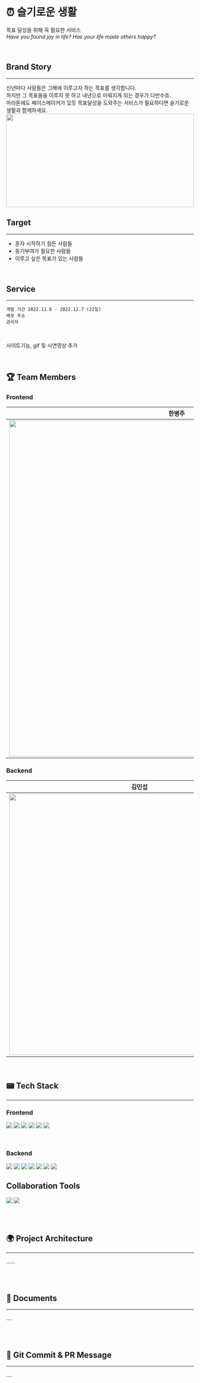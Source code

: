 # :alarm_clock: 슬기로운 생활

목표 달성을 위해 꼭 필요한 서비스
<br>_Have you found joy in life? Has your life made others happy?_

<br>

## Brand Story

---

신년마다 사람들은 그해에 이루고자 하는 목표를 생각합니다.
<br>하지만 그 목표들을 이루지 못 하고 내년으로 미뤄지게 되는 경우가 다반수죠.
<br>마라톤에도 페이스메이커가 있듯 목표달성을 도와주는 서비스가 필요하다면 슬기로운 생활과 함께하세요.
<img src ="https://ifh.cc/g/Rag38b.jpg" width="100%" height="250"/>

## Target

---

- 혼자 시작하기 힘든 사람들
- 동기부여가 필요한 사람들
- 이루고 싶은 목표가 있는 사람들

<br>

## Service

---

    개발 기간 2022.11.8 - 2022.12.7 (22일)
    배포 주소
    관리자

<br>

사이트기능, gif 및 시연영상 추가 

<br>

## :trophy: Team Members

### Frontend

|                         한병주                         |                         김은비                         |                         심이서                         |
| :----------------------------------------------------: | :----------------------------------------------------: | :----------------------------------------------------: |
| <img src ="https://ifh.cc/g/rx4z5N.jpg" width="900" /> | <img src ="https://ifh.cc/g/kVrOmW.jpg" width="750" /> | <img src ="https://ifh.cc/g/0T7Rc6.jpg" width="780" /> |

### Backend

|                         김민섭                         |                         김유현                          |                         오영운                         |
| :----------------------------------------------------: | :-----------------------------------------------------: | :----------------------------------------------------: |
| <img src ="https://ifh.cc/g/sXfPsG.jpg" width="700" /> | <img src ="https://ifh.cc/g/g3hCNH.webp" width="630" /> | <img src ="https://ifh.cc/g/lqs5PB.jpg" width="630" /> |

<br>

## :pager: Tech Stack

---

### Frontend

<img src="https://img.shields.io/badge/react-61DAFB?style=for-the-badge&logo=react&logoColor=black"> <img src="https://img.shields.io/badge/styled-component-DB7093?style=for-the-badge&logo=styled-components&logoColor=white"> 
<img src="https://img.shields.io/badge/ESLint-4B32C3?style=for-the-badge&logo=ESLint&logoColor=white"> <img src="https://img.shields.io/badge/Prettier-F7B93E?style=for-the-badge&logo=Prettier&logoColor=black"> 
<img src="https://img.shields.io/badge/Recoil-000000?style=for-the-badge&logo=&logoColor=white"> <img src="https://img.shields.io/badge/Webpack-8DD6F9?style=for-the-badge&logo=Webpack&logoColor=black">

<br>

### Backend

<img src="https://img.shields.io/badge/Spring Boot-6DB33F?style=for-the-badge&logo=Spring Boot&logoColor=white"> <img src="https://img.shields.io/badge/Spring Data JPA-6DB33F?style=for-the-badge&logo=Spring Boot&logoColor=white">
<img src="https://img.shields.io/badge/Spring Security-6DB33F?style=for-the-badge&logo=Spring Security&logoColor=white"> <img src="https://img.shields.io/badge/Gradle-02303A?style=for-the-badge&logo=Gradle&logoColor=white">
<img src="https://img.shields.io/badge/mysql-4479A1?style=for-the-badge&logo=mysql&logoColor=white"> <img src="https://img.shields.io/badge/JAVA-007396?style=for-the-badge&logo=java&logoColor=white">
<img src="https://img.shields.io/badge/Auth2-EB5424?style=for-the-badge&logo=Auth0&logoColor=white">
<br>

## Collaboration Tools

<img src="https://img.shields.io/badge/GitHub-181717?style=for-the-badge&logo=GitHub&logoColor=white"> <img src="https://img.shields.io/badge/Discord-5865F2?style=for-the-badge&logo=Discord&logoColor=white">

<br>
<br>

## :earth_africa: Project Architecture

---

......

<br>
<br>

## :floppy_disk: Documents

---

....

<br>
<br>

## :seedling: Git Commit & PR Message

---

....
